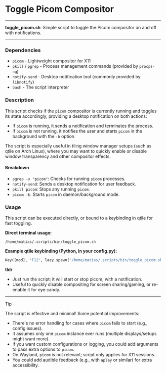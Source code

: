 # Toggle Picom Compositor

---

**toggle_picom.sh**: Simple script to toggle the Picom compositor on and off with notifications.

---

### Dependencies

- `picom` - Lightweight compositor for X11
- `pkill` / `pgrep` - Process management commands (provided by `procps-ng`)
- `notify-send` - Desktop notification tool (commonly provided by `libnotify`)
- `bash` - The script interpreter

### Description

This script checks if the `picom` compositor is currently running and toggles its state accordingly, providing a desktop notification on both actions:

- If `picom` is running, it sends a notification and terminates the process.
- If `picom` is not running, it notifies the user and starts `picom` in the background with the `-b` option.

The script is especially useful in tiling window manager setups (such as qtile on Arch Linux), where you may want to quickly enable or disable window transparency and other compositor effects.

#### Breakdown

- `pgrep -x "picom"`: Checks for running `picom` processes.
- `notify-send`: Sends a desktop notification for user feedback.
- `pkill picom`: Stops any running `picom`.
- `picom -b`: Starts `picom` in daemon/background mode.

### Usage

This script can be executed directly, or bound to a keybinding in qtile for fast toggling.

**Direct terminal usage:**
```
/home/matias/.scripts/bin/toggle_picom.sh
```

**Example qtile keybinding (Python, in your config.py):**
```python
Key([mod], "F12", lazy.spawn("/home/matias/.scripts/bin/toggle_picom.sh"))
```

**tldr**

- Just run the script; it will start or stop picom, with a notification.
- Useful to quickly disable compositing for screen sharing/gaming, or re-enable it for eye candy.

---

> [!TIP]
> 
> The script is effective and minimal! Some potential improvements:
> - There's no error handling for cases where `picom` fails to start (e.g., config issues).
> - It assumes only one `picom` instance ever runs (multiple displays/setups might want more).
> - If you want custom configurations or logging, you could add arguments to pass extra options to `picom`.
> - On Wayland, `picom` is not relevant; script only applies for X11 sessions.
> - You could add audible feedback (e.g., with `aplay` or similar) for extra accessibility.